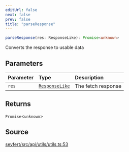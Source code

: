 ```yaml
---
editUrl: false
next: false
prev: false
title: "parseResponse"
---
```


```ts
parseResponse(res: ResponseLike): Promise<unknown>
```

Converts the response to usable data

## Parameters

| Parameter | Type | Description |
| :------ | :------ | :------ |
| `res` | [`ResponseLike`](/api/interfaces/responselike/) | The fetch response |

## Returns

`Promise`\<`unknown`\>

## Source

[seyfert/src/api/utils/utils.ts:53](https://github.com/potoland/potocuit/blob/e332d7a/src/api/utils/utils.ts#L53)
